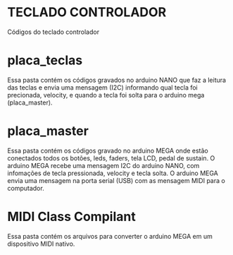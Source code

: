 # TECLADO CONTROLADOR

Códigos do teclado controlador

# placa_teclas
 Essa pasta contém os códigos gravados no arduino NANO que faz a leitura das teclas e envia uma mensagem (I2C) informando qual tecla foi precionada, velocity, e quando a tecla foi solta para o arduino mega (placa_master).
 
# placa_master
  Essa pasta contém os códigos gravado no arduino MEGA onde estão conectados todos os botões, leds, faders, tela LCD, pedal de sustain.
  O arduino MEGA recebe uma mensagem I2C do arduino NANO, com infomações de tecla pressionada, velocity e tecla solta.
  O arduino MEGA envia uma mensagem na porta serial (USB) com as mensagem MIDI para o computador.

# MIDI Class Compilant
 Essa pasta contém os arquivos para converter o arduino MEGA em um dispositivo MIDI nativo.
